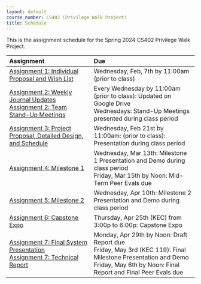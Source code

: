 ```yaml
---
layout: default
course_number: CS402 (Privilege Walk Project)
title: Schedule
---
```


This is the assignment schedule for the Spring 2024 CS402 Privilege Walk Project.

**Assignment** | **Due**
:--------------|:---------
[Assignment 1: Individual Proposal and Wish List](../../assign/assign01.html)| Wednesday, Feb, 7th by 11:00am (prior to class)
[Assignment 2: Weekly Journal Updates](../../assign/assign02.html)<br>[Assignment 2: Team Stand-Up Meetings](../../assign/assign02.html) | Every Wednesday by 11:00am (prior to class): Updated on Google Drive<br> Wednesdays: Stand-Up Meetings presented during class period
[Assignment 3: Project Proposal, Detailed Design, and Schedule](../../assign/assign03.html) | Wednesday, Feb 21st by 11:00am: (prior to class): Presentation during class period
[Assignment 4: Milestone 1](../../assign/assign04.html) | Wednesday, Mar 13th: Milestone 1 Presentation and Demo during class period<br>Friday, Mar 15th by Noon: Mid-Term Peer Evals due
[Assignment 5: Milestone 2](../../assign/assign05.html) | Wednesday, Apr 10th: Milestone 2 Presentation and Demo during class period
[Assignment 6: Capstone Expo](../../assign/assign06.html) | Thursday, Apr 25th (KEC) from 3:00p to 6:00p: Capstone Expo
[Assignment 7: Final System Presentation](../../assign/assign07.html)<br>[Assignment 7: Technical Report](../../assign/finalreport.html) | Monday, Apr 29th by Noon: Draft Report due<br>Friday, May 3rd (KEC 119): Final Milestone Presentation and Demo<br>Friday, May 6th by Noon: Final Report and Final Peer Evals due